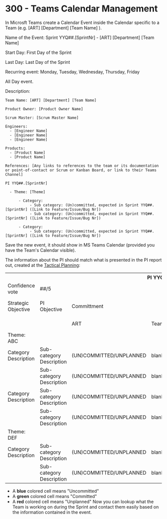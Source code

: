 # 300 - Teams Calendar Management

In Microsft Teams create a Calendar Event inside the Calendar specific to a Team (e.g. [ART] [Department] [Team Name] ).

Name of the Event: Sprint YYQ##.[SprintNr] - [ART] [Department] [Team Name]

Start Day: First Day of the Sprint

Last Day: Last Day of the Sprint

Recurring event: Monday, Tuesday, Wednesday, Thursday, Friday

All Day event.

Description:

```
Team Name: [ART] [Department] [Team Name]

Product Owner: [Product Owner Name]

Scrum Master: [Scrum Master Name]

Engineers:
  - [Engineer Name]
  - [Engineer Name]
  - [Engineer Name]

Products:
  - [Product Name]
  - [Product Name]

References: [Any links to references to the team or its documentation or point-of-contact or Scrum or Kanban Board, or link to their Teams Channel]

PI YYQ##.[SprintNr]

  - Theme: [Theme]

      - Category:
           - Sub category: (Un)committed, expected in Sprint YYQ##.[SprintNr] ([Link to Feature/Issue/Bug Nr])
           - Sub category: (Un)committed, expected in Sprint YYQ##.[SprintNr] ([Link to Feature/Issue/Bug Nr])

      - Category:
           - Sub category: (Un)committed, expected in Sprint YYQ##.[SprintNr] ([Link to Feature/Issue/Bug Nr])
```

Save the new event, it should show in MS Teams Calendar (provided you have the Team's Calendar visible).

The information about the PI should match what is presented in the PI report out, created at the [Tactical Planning](https://github.com/vanHeemstraSystems/tactical-planning-management):

<table>
<th colspan="8">PI YYQ##.[SprintNr] - PIPE report out </th><tr/>
<td>Confidence vote</td><td>##/5</td><td colspan="6"></td><tr/>
<td>Strategic Objective</td><td>PI Objective</td><td colspan="5">Committment</td><td>Risk, Dependencies, Remarks</td><tr/>
<td></td><td></td><td>ART</td><td>Team A</td><td>Team B</td><td>Team C</td><td>Expected in Sprint</td><td></td><tr/>
<td>Theme: ABC</td><td colspan="7"></td><tr/>
<td>Category Description</td><td>Sub-category Description</td><td>(UN)COMMITTED/UNPLANNED</td><td>blank/blue/green/red</td><td>blank/blue/green/red</td><td>blank/blue/green/red</td><td>YYQ##.[SprintNr]</td><td>[Risk, Dependencies, Remarks]</td><tr/>  
<td></td><td>Sub-category Description</td><td>(UN)COMMITTED/UNPLANNED</td><td>blank/blue/green/red</td><td>blank/blue/green/red</td><td>blank/blue/green/red</td><td>YYQ##.[SprintNr]</td><td>[Risk, Dependencies, Remarks]</td><tr/>
<td>Category Description</td><td>Sub-category Description</td><td>(UN)COMMITTED/UNPLANNED</td><td>blank/blue/green/red</td><td>blank/blue/green/red</td><td>blank/blue/green/red</td><td>YYQ##.[SprintNr]</td><td>[Risk, Dependencies, Remarks]</td><tr/>  
<td></td><td>Sub-category Description</td><td>(UN)COMMITTED/UNPLANNED</td><td>blank/blue/green/red</td><td>blank/blue/green/red</td><td>blank/blue/green/red</td><td>YYQ##.[SprintNr]</td><td>[Risk, Dependencies, Remarks]</td><tr/>    
<td>Theme: DEF</td><td colspan="7"></td><tr/>
<td>Category Description</td><td>Sub-category Description</td><td>(UN)COMMITTED/UNPLANNED</td><td>blank/blue/green/red</td><td>blank/blue/green/red</td><td>blank/blue/green/red</td><td>YYQ##.[SprintNr]</td><td>[Risk, Dependencies, Remarks]</td><tr/>  
<td></td><td>Sub-category Description</td><td>(UN)COMMITTED/UNPLANNED</td><td>blank/blue/green/red</td><td>blank/blue/green/red</td><td>blank/blue/green/red</td><td>YYQ##.[SprintNr]</td><td>[Risk, Dependencies, Remarks]</td><tr/>  
</table>

- A **blue** colored cell means "Uncommitted"
- A **green** colored cell means "Committed"
- A **red** colored cell means "Unplanned"
Now you can lookup what the Team is working on during the Sprint and contact them easily based on the information contained in the event.
